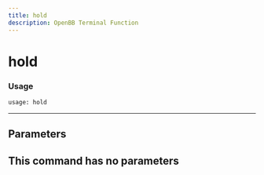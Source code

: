 ```yaml
---
title: hold
description: OpenBB Terminal Function
---
```


# hold



### Usage 
```python
usage: hold
```
---
## Parameters

This command has no parameters
---
